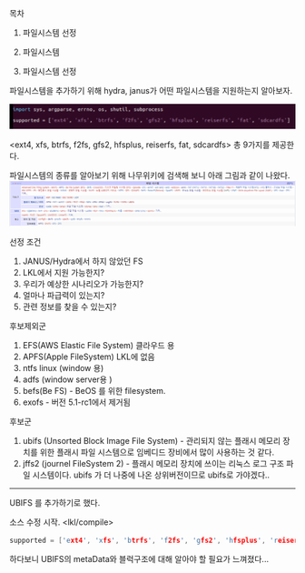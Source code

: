 목차
1. 파일시스템 선정
2. 파일시스템

1. 파일시스템 선정

파일시스템을 추가하기 위해 hydra, janus가 어떤 파일시스템을 지원하는지 알아보자.

![bitmap](./img/extend_fs/1.png)

<ext4, xfs, btrfs, f2fs, gfs2, hfsplus, reiserfs, fat, sdcardfs> 총 9가지를 제공한다.

파일시스템의 종류를 알아보기 위해 나무위키에 검색해 보니 아래 그림과 같이 나왔다.
![bitmap](./img/extend_fs/0.png)

선정 조건
1) JANUS/Hydra에서 하지 않았던 FS
2) LKL에서 지원 가능한지?
3) 우리가 예상한 시나리오가 가능한지?
4) 얼마나 파급력이 있는지?
5) 관련 정보를 찾을 수 있는지?

후보제외군
1) EFS(AWS Elastic File System) 클라우드 용
2) APFS(Apple FileSystem) LKL에 없음
3) ntfs linux (window 용)
4) adfs (window server용 )
5) befs(Be FS) - BeOS 를 위한 filesystem.
6) exofs - 버전 5.1-rc1에서 제거됨

후보군
1) ubifs (Unsorted Block Image File System) - 관리되지 않는 플래시 메모리 장치를 위한 플래시 파일 시스템으로 임베디드 장비에서 많이 사용하는 것 같다.
2) jffs2 (journel FileSystem 2) -  플래시 메모리 장치에 쓰이는 리눅스 로그 구조 파일 시스템이다. ubifs 가 더 나중에 나온 상위버전이므로 ubifs로 가야겠다..

---

UBIFS 를 추가하기로 했다.

소스 수정 시작.
<lkl/compile>
```C
supported = ['ext4', 'xfs', 'btrfs', 'f2fs', 'gfs2', 'hfsplus', 'reiserfs', 'fat', 'squashfs','ubifs']

```

하다보니 UBIFS의 metaData와 블럭구조에 대해 알아야 할 필요가 느껴졌다...
